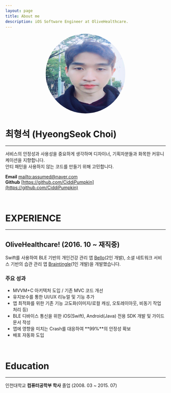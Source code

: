 ```yaml
---
layout: page
title: About me
description: iOS Software Engineer at OliveHealthcare.
---
```


<center><img src="/assets/images/davidchoi.png" width="250" height="250" style="border-radius:50%"></center>

# **최형석 (HyeongSeok Choi)**
---
서비스의 안정성과 사용성을 중요하게 생각하며 디자이너, 기획자분들과 화목한 커뮤니케이션을 지향합니다.  
안티 패턴을 사용하지 않는 코드를 만들기 위해 고민합니다.

**Email** <mailto:assumed@naver.com>  
**Github** [https://github.com/CiddiPumpkin](https://github.com/CiddiPumpkin)

<br/>

# **EXPERIENCE**
---
## OliveHealthcare! (2016. 10 ~ 재직중)
Swift를 사용하여 BLE 기반의 개인건강 관리 앱 [Bello](https://apps.apple.com/kr/app/bello-decode-your-belly-fat/id1485202681)(2인 개발), 소셜 네트워크 서비스 기반의 습관 관리 앱 [Braintingle](https://apps.apple.com/us/app/braintingle-habit-network/id1477789006)(1인 개발)을 개발했습니다.

### 주요 성과
- MVVM+C 아키텍처 도입 / 기존 MVC 코드 개선
- 유지보수를 통한 UI/UX 리뉴얼 및 기능 추가
- 앱 최적화를 위한 기존 기능 고도화(이미지/로컬 캐싱, 오토레이아웃, 비동기 작업 처리 등)
- BLE 디바이스 통신을 위한 iOS(Swift), Android(Java) 전용 SDK 개발 및 가이드 문서 작성
- 앱에 영향을 미치는 Crash를 대응하여 **99%**의 안정성 확보 
- 배포 자동화 도입

<br/>

# **Education**
---
인천대학교 **컴퓨터공학부 학사** 졸업 (2008. 03 ~ 2015. 07)
